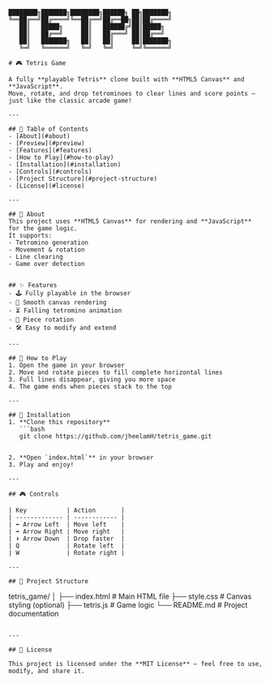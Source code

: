 ```text
████████╗███████╗████████╗██████╗ ██╗███████╗
╚══██╔══╝██╔════╝╚══██╔══╝██╔══██╗██║██╔════╝
   ██║   █████╗     ██║   ██████╔╝██║█████╗  
   ██║   ██╔══╝     ██║   ██╔═══╝ ██║██╔══╝  
   ██║   ███████╗   ██║   ██║     ██║███████╗
   ╚═╝   ╚══════╝   ╚═╝   ╚═╝     ╚═╝╚══════╝

# 🎮 Tetris Game

A fully **playable Tetris** clone built with **HTML5 Canvas** and **JavaScript**.  
Move, rotate, and drop tetrominoes to clear lines and score points — just like the classic arcade game!

---

## 📌 Table of Contents
- [About](#about)  
- [Preview](#preview)  
- [Features](#features)  
- [How to Play](#how-to-play)  
- [Installation](#installation)  
- [Controls](#controls)  
- [Project Structure](#project-structure)  
- [License](#license)  

---

## 📖 About
This project uses **HTML5 Canvas** for rendering and **JavaScript** for the game logic.  
It supports:
- Tetromino generation
- Movement & rotation
- Line clearing
- Game over detection


## ✨ Features
- 🕹 Fully playable in the browser
- 🎨 Smooth canvas rendering
- ⏳ Falling tetromino animation
- 🔄 Piece rotation
- 🛠 Easy to modify and extend

---

## 🎯 How to Play
1. Open the game in your browser  
2. Move and rotate pieces to fill complete horizontal lines  
3. Full lines disappear, giving you more space  
4. The game ends when pieces stack to the top

---

## 🚀 Installation
1. **Clone this repository**  
   ```bash
   git clone https://github.com/jheelamH/tetris_game.git


2. **Open `index.html`** in your browser
3. Play and enjoy!

---

## 🎮 Controls

| Key           | Action       |
| ------------- | ------------ |
| ⬅ Arrow Left  | Move left    |
| ➡ Arrow Right | Move right   |
| ⬇ Arrow Down  | Drop faster  |
| Q             | Rotate left  |
| W             | Rotate right |

---

## 📂 Project Structure

```
tetris_game/
│
├── index.html   # Main HTML file
├── style.css    # Canvas styling (optional)
├── tetris.js    # Game logic
└── README.md    # Project documentation
```

---

## 📜 License

This project is licensed under the **MIT License** — feel free to use, modify, and share it.

